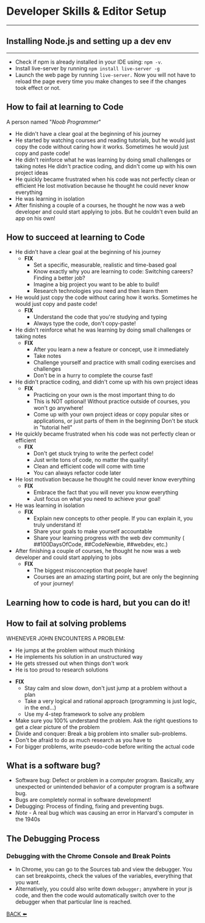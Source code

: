 # Developer Skills & Editor Setup
---
## Installing Node.js and setting up a dev env
--- 
- Check if npm is already installed in your IDE using: `npm -v`.
- Install live-server by running `npm install live-server -g`
- Launch the web page by running `live-server.` Now you will not have to reload the page every time you make changes to see if the changes took effect or not.

## How to fail at learning to Code

A person named "_Noob Programmer_"

- He didn't have a clear goal at the beginning of his journey
- He started by watching courses and reading tutorials, but he would just copy the code without caring how it works. Sometimes he would just copy and paste code!
- He didn't reinforce what he was learning by doing small challenges or taking notes He didn't practice coding, and didn't come up with his own project ideas
- He quickly became frustrated when his code was not perfectly clean or efficient He lost motivation because he thought he could never know everything
- He was learning in isolation
- After finishing a couple of a courses, he thought he now was a web developer and could start applying to jobs. But he couldn't even build an app on his own!

## How to succeed at learning to Code

- He didn’t have a clear goal at the beginning of his journey
	- **FIX**
		- Set a specific, measurable, realistic and time-based goal 
		- Know exactly why you are learning to code: Switching careers? Finding a better job?
		- Imagine a big project you want to be able to build!
		- Research technologies you need and then learn them
- He would just copy the code without caring how it works. Sometimes he would just copy and paste code!
	- **FIX**
		- Understand the code that you're studying and typing 
		- Always type the code, don't copy-paste!
- He didn't reinforce what he was learning by doing small challenges or taking notes
	- **FIX**
		- After you learn a new a feature or concept, use it immediately 
		- Take notes
		-  Challenge yourself and practice with small coding exercises and challenges
		- Don't be in a hurry to complete the course fast!
- He didn't practice coding, and didn't come up with his own project ideas
	- **FIX**
		- Practicing on your own is the most important thing to do
		- This is NOT optional! Without practice outside of courses, you won't go anywhere!
		- Come up with your own project ideas or copy popular sites or applications, or just parts of them in the beginning Don't be stuck in "tutorial hell"
- He quickly became frustrated when his code was not perfectly clean or efficient
	- **FIX**
		- Don't get stuck trying to write the perfect code!
		- Just write tons of code, no matter the quality!
		- Clean and efficient code will come with time
		- You can always refactor code later
- He lost motivation because he thought he could never know everything
	- **FIX**
		- Embrace the fact that you will never you know everything
		- Just focus on what you need to achieve your goal!
- He was learning in isolation 
	- **FIX**
		- Explain new concepts to other people. If you can explain it, you truly understand it!
		- Share your goals to make yourself accountable
		- Share your learning progress with the web dev community ( ##100DaysOfCode, ##CodeNewbie, ##webdev, etc.)
- After finishing a couple of courses, he thought he now was a web developer and could start applying to jobs 
	- **FIX**
		- The biggest misconception that people have!
		- Courses are an amazing starting point, but are only the beginning of your journey!

## Learning how to code is hard, but you can do it!


## How to fail at solving problems

WHENEVER JOHN ENCOUNTERS A PROBLEM:
* He jumps at the problem without much thinking 
*  He implements his solution in an unstructured way 
*  He gets stressed out when things don't work
* He is too proud to research solutions
- **FIX**
	- Stay calm and slow down, don't just jump at a problem without a plan
	-  Take a very logical and rational approach (programming is just logic, in the end...) 
	- Use my 4-step framework to solve any problem 
- Make sure you 100% understand the problem. Ask the right questions to get a clear picture of the problem
- Divide and conquer: Break a big problem into smaller sub-problems.
- Don't be afraid to do as much research as you have to
- For bigger problems, write pseudo-code before writing the actual code

## What is a software bug?

- Software bug: Defect or problem in a computer program. Basically, any unexpected or unintended behavior of a computer program is a software bug.
- Bugs are completely normal in software development!
- Debugging: Process of finding, fixing and preventing bugs.
- _Note_ - A real bug which was causing an error in Harvard's computer in the 1940s

## The Debugging Process
### Debugging with the Chrome Console and Break Points
- In Chrome, you can go to the Sources tab and view the debugger. You can set breakpoints, check the values of the variables, everything that you want.
- Alternatively, you could also write down `debugger;` anywhere in your js code, and then the code would automatically switch over to the debugger when that particular line is reached.


[BACK ⬅️](https://github.com/subhadeeppaul/JavaScript-Notes)
